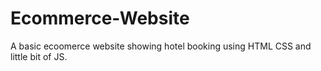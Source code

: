 # Ecommerce-Website
A basic ecoomerce website showing hotel booking using HTML CSS and little bit of JS.